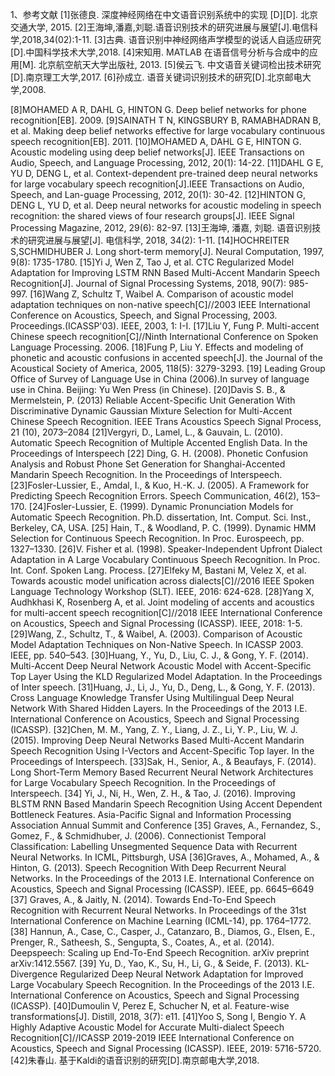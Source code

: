 1、参考文献
[1]张德良. 深度神经网络在中文语音识别系统中的实现 [D][D]. 北京交通大学, 2015.
[2]王海坤,潘嘉,刘聪.语音识别技术的研究进展与展望[J].电信科学,2018,34(02):1-11.
[3]古典. 语音识别中神经网络声学模型的说话人自适应研究[D].中国科学技术大学,2018.
[4]宋知用. MATLAB 在语音信号分析与合成中的应用[M]. 北京航空航天大学出版社, 2013.
[5]侯云飞. 中文语音关键词检出技术研究[D].南京理工大学,2017.
[6]孙成立. 语音关键词识别技术的研究[D].北京邮电大学,2008.

[8]MOHAMED A R, DAHL G, HINTON G. Deep belief networks for phone recognition[EB]. 2009. 
[9]SAINATH T N,  KINGSBURY B, RAMABHADRAN  B, et al. Making  deep  belief  networks  effective  for  large  vocabulary continuous speech recognition[EB]. 2011. 
[10]MOHAMED  A,  DAHL  G E,  HINTON  G.  Acoustic  modeling using  deep  belief  networks[J].  IEEE Transactions  on  Audio, Speech, and Language Processing, 2012, 20(1): 14-22. 
[11]DAHL G E, YU D, DENG L, et al. Context-dependent pre-trained deep neural networks for large vocabulary speech recognition[J].IEEE Transactions on Audio, Speech, and  Lan-guage Processing, 2012, 20(1): 30-42. 
[12]HINTON G,  DENG L,  YU  D,  et  al. Deep neural networks for acoustic  modeling in speech recognition: the shared views of four research groups[J].  IEEE Signal  Processing Magazine, 2012, 29(6): 82-97. 
[13]王海坤, 潘嘉, 刘聪. 语音识别技术的研究进展与展望[J]. 电信科学, 2018, 34(2): 1-11.
[14]HOCHREITER S,SCHMIDHUBER J. Long short-term memory[J]. Neural Computation, 1997, 9(8): 1735-1780. 
[15]Yi J, Wen Z, Tao J, et al. CTC Regularized Model Adaptation for Improving LSTM RNN Based Multi-Accent Mandarin Speech Recognition[J]. Journal of Signal Processing Systems, 2018, 90(7): 985-997.
[16]Wang Z, Schultz T, Waibel A. Comparison of acoustic model adaptation techniques on non-native speech[C]//2003 IEEE International Conference on Acoustics, Speech, and Signal Processing, 2003. Proceedings.(ICASSP'03). IEEE, 2003, 1: I-I.
[17]Liu Y, Fung P. Multi-accent Chinese speech recognition[C]//Ninth International Conference on Spoken Language Processing. 2006.
[18]Fung P, Liu Y. Effects and modeling of phonetic and acoustic confusions in accented speech[J]. the Journal of the Acoustical Society of America, 2005, 118(5): 3279-3293.
[19] Leading Group Office of Survey of Language Use in China (2006).In survey of language use in China. Beijing: Yu Wen Press (in Chinese).
[20]Davis S. B., & Mermelstein, P. (2013) Reliable Accent-Specific Unit Generation With Discriminative Dynamic Gaussian Mixture Selection for Multi-Accent Chinese Speech Recognition. IEEE Trans Acoustics Speech Signal Process, 21 (10), 2073–2084
[21]Vergyri, D., Lamel, L., & Gauvain, L. (2010). Automatic Speech Recognition of Multiple Accented English Data. In the Proceedings of Interspeech
[22] Ding, G. H. (2008). Phonetic Confusion Analysis and Robust Phone Set Generation for Shanghai-Accented Mandarin Speech Recognition. In the Proceedings of Interspeech.
[23]Fosler-Lussier, E., Amdal, I., & Kuo, H.-K. J. (2005). A Framework for Predicting Speech Recognition Errors. Speech Communication, 46(2), 153–170.
[24]Fosler-Lussier, E. (1999). Dynamic Pronunciation Models for Automatic Speech Recognition. Ph.D. dissertation, Int. Comput. Sci. Inst., Berkeley, CA, USA.
[25] Hain, T., & Woodland, P. C. (1999). Dynamic HMM Selection for Continuous Speech Recognition. In Proc. Eurospeech, pp. 1327–1330.
[26]V. Fisher et al. (1998). Speaker-Independent Upfront Dialect Adaptation in A Large Vocabulary Continuous Speech Recognition. In Proc. Int. Conf. Spoken Lang. Process.
[27]Elfeky M, Bastani M, Velez X, et al. Towards acoustic model unification across dialects[C]//2016 IEEE Spoken Language Technology Workshop (SLT). IEEE, 2016: 624-628.
[28]Yang X, Audhkhasi K, Rosenberg A, et al. Joint modeling of accents and acoustics for multi-accent speech recognition[C]//2018 IEEE International Conference on Acoustics, Speech and Signal Processing (ICASSP). IEEE, 2018: 1-5.
[29]Wang, Z., Schultz, T., & Waibel, A. (2003). Comparison of Acoustic Model Adaptation Techniques on Non-Native Speech. In ICASSP 2003. IEEE, pp. 540–543.
[30]Huang, Y., Yu, D., Liu, C. J., & Gong, Y. F. (2014). Multi-Accent Deep Neural Network Acoustic Model with Accent-Specific Top Layer Using the KLD Regularized Model Adaptation. In the Proceedings of Inter speech.
[31]Huang, J., Li, J., Yu, D., Deng, L., & Gong, Y. F. (2013). Cross Language Knowledge Transfer Using Multilingual Deep Neural Network With Shared Hidden Layers. In the Proceedings of the 2013 I.E. International Conference on Acoustics, Speech and
Signal Processing (ICASSP).
[32]Chen, M. M., Yang, Z. Y., Liang, J. Z., Li, Y. P., Liu, W. J. (2015). Improving Deep Neural Networks Based Multi-Accent Mandarin Speech Recognition Using I-Vectors and Accent-Specific Top layer. In the Proceedings of Interspeech.
[33]Sak, H., Senior, A., & Beaufays, F. (2014). Long Short-Term Memory Based Recurrent Neural Network Architectures for Large Vocabulary Speech Recognition. In the Proceedings of Interspeech.
[34] Yi, J., Ni, H., Wen, Z. H., & Tao, J. (2016). Improving BLSTM RNN Based Mandarin Speech Recognition Using Accent Dependent Bottleneck Features. Asia-Pacific Signal and Information Processing Association Annual Summit and Conference
[35] Graves, A., Fernandez, S., Gomez, F., & Schmidhuber, J. (2006). Connectionist Temporal Classification: Labelling Unsegmented Sequence Data with Recurrent Neural Networks. In ICML, Pittsburgh, USA
[36]Graves, A., Mohamed, A., & Hinton, G. (2013). Speech Recognition With Deep Recurrent Neural Networks. In the Proceedings of the 2013 I.E. International Conference on Acoustics, Speech and Signal Processing (ICASSP). IEEE, pp. 6645–6649
[37] Graves, A., & Jaitly, N. (2014). Towards End-To-End Speech Recognition with Recurrent Neural Networks. In Proceedings of the 31st International Conference on Machine Learning (ICML-14), pp. 1764–1772.
[38] Hannun, A., Case, C., Casper, J., Catanzaro, B., Diamos, G., Elsen, E., Prenger, R., Satheesh, S., Sengupta, S., Coates, A., et al. (2014). Deepspeech: Scaling up End-To-End Speech Recognition. arXiv preprint arXiv:1412.5567.
[39] Yu, D., Yao, K., Su, H., Li, G., & Seide, F. (2013). KL-Divergence Regularized Deep 
Neural Network Adaptation for Improved Large Vocabulary Speech Recognition. In the Proceedings of the 2013 I.E. International Conference on Acoustics, Speech and Signal
Processing (ICASSP).
[40]Dumoulin V, Perez E, Schucher N, et al. Feature-wise transformations[J]. Distill, 2018, 3(7): e11.
[41]Yoo S, Song I, Bengio Y. A Highly Adaptive Acoustic Model for Accurate Multi-dialect Speech Recognition[C]//ICASSP 2019-2019 IEEE International Conference on Acoustics, Speech and Signal Processing (ICASSP). IEEE, 2019: 5716-5720.
[42]朱春山. 基于Kaldi的语音识别的研究[D].南京邮电大学,2018.


